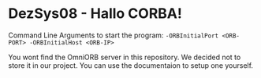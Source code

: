 # DezSys08 - Hallo CORBA!
Command Line Arguments to start the program: 
`-ORBInitialPort <ORB-PORT> -ORBInitialHost <ORB-IP>`

You wont find the OmniORB server in this repository. We decided not to store it in our project. You can use the documentaion to setup one yourself.
